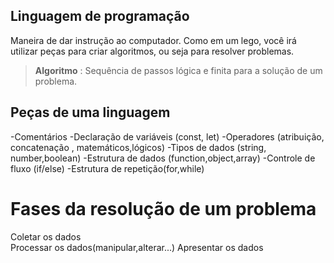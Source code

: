## Linguagem de programação

Maneira de dar instrução ao computador.
Como em um lego, você irá utilizar peças para criar algoritmos, ou seja para resolver problemas.

> **Algoritmo** : Sequência de passos lógica e finita para a solução de um problema.

## Peças de uma linguagem

-Comentários
-Declaração de variáveis (const, let)
-Operadores (atribuição, concatenação , matemáticos,lógicos)
-Tipos de dados (string, number,boolean)
-Estrutura de dados (function,object,array)
-Controle de fluxo (if/else)
-Estrutura de repetição(for,while)

# Fases da resolução de um problema


Coletar os dados    
Processar os dados(manipular,alterar...)
Apresentar os dados